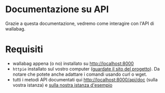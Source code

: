 # Documentazione su API

Grazie a questa documentazione, vedremo come interagire con l'API di
wallabag.

# Requisiti

-   wallabag appena (o no) installato su <http://localhost:8000>
-   `httpie` installato sul vostro computer ([guardate il sito del
    progetto](https://github.com/jkbrzt/httpie)). Da notare che potete
    anche adattare i comandi usando curl o wget.
-   tutti i metodi API documentati qui <http://localhost:8000/api/doc>
    (sulla vostra istanza) e [sulla nostra istanza
    d'esempio](http://v2.wallabag.org/api/doc)
